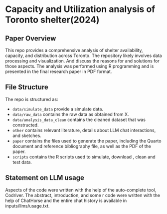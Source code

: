 # Capacity and Utilization analysis of Toronto shelter(2024)

## Paper Overview

This repo provides a comprehensive analysis of shelter availability, capacity, and distribution across Toronto. The repository likely involves data processing and visualization. And discuss the reasons for and solutions for those aspects. The analysis was performed using R programming and is presented in the final research paper in PDF format.

## File Structure

The repo is structured as:
-   `data/simulate_data` provide a simulate data.
-   `data/raw_data` contains the raw data as obtained from X.
-   `data/analysis_data_clean` contains the cleaned dataset that was constructed.
-   `other` contains relevant literature, details about LLM chat interactions, and sketches.
-   `paper` contains the files used to generate the paper, including the Quarto document and reference bibliography file, as well as the PDF of the paper. 
-   `scripts` contains the R scripts used to simulate, download , clean and test data.


## Statement on LLM usage

Aspects of the code were written with the help of the auto-complete tool, Codriver. The abstract, introduction, and some r code were written with the help of ChatHorse and the entire chat history is available in inputs/llms/usage.txt.

